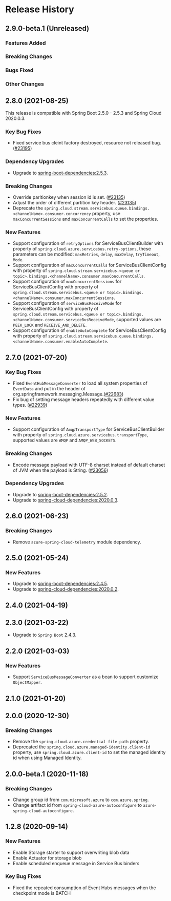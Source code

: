 # Release History

## 2.9.0-beta.1 (Unreleased)

### Features Added

### Breaking Changes

### Bugs Fixed

### Other Changes

## 2.8.0 (2021-08-25)
This release is compatible with Spring Boot 2.5.0 - 2.5.3 and Spring Cloud 2020.0.3.
### Key Bug Fixes
- Fixed service bus cleint factory destroyed, resource not released bug.([#23195](https://github.com/Azure/azure-sdk-for-java/pull/23195))
### Dependency Upgrades
- Upgrade to [spring-boot-dependencies:2.5.3](https://repo.maven.apache.org/maven2/org/springframework/boot/spring-boot-dependencies/2.5.3/spring-boot-dependencies-2.5.3.pom).
### Breaking Changes
- Override paritionkey when session id is set. ([#23135](https://github.com/Azure/azure-sdk-for-java/pull/23135))
- Adjust the order of different partition key header. ([#23135](https://github.com/Azure/azure-sdk-for-java/pull/23135))
- Deprecate the `spring.cloud.stream.servicebus.queue.bindings.<channelName>.consumer.concurrency` property,
  use `maxConcurrentSessions` and `maxConcurrentCalls` to set the properties.
### New Features
- Support configuration of `retryOptions` for ServiceBusClientBuilder with property of `spring.cloud.azure.servicebus.retry-options`, these parameters can be modified: `maxRetries`, `delay`, `maxDelay`, `tryTimeout`, `Mode`.
- Support configuration of `maxConcurrentCalls` for ServiceBusClientConfig with property of `spring.cloud.stream.servicebus.<queue or topic>.bindings.<channelName>.consumer.maxConcurrentCalls`.
- Support configuration of `maxConcurrentSessions` for ServiceBusClientConfig with property of `spring.cloud.stream.servicebus.<queue or topic>.bindings.<channelName>.consumer.maxConcurrentSessions`.
- Support configuration of `serviceBusReceiveMode` for ServiceBusClientConfig with property of `spring.cloud.stream.servicebus.<queue or topic>.bindings.<channelName>.consumer.serviceBusReceiveMode`, supported values are `PEEK_LOCK` and `RECEIVE_AND_DELETE`.
- Support configuration of `enableAutoComplete` for ServiceBusClientConfig with property of `spring.cloud.stream.servicebus.queue.bindings.<channelName>.consumer.enableAutoComplete`.

## 2.7.0 (2021-07-20)
### Key Bug Fixes
- Fixed `EventHubMessageConverter` to load all system properties of `EventData` and put in the header of org.springframework.messaging.Message.([#22683](https://github.com/Azure/azure-sdk-for-java/pull/22683/))
- Fix bug of setting message headers repeatedly with different value types. ([#22939](https://github.com/Azure/azure-sdk-for-java/pull/22939))

### New Features
- Support configuration of `AmqpTransportType` for ServiceBusClientBuilder with property of `spring.cloud.azure.servicebus.transportType`, supported values are `AMQP` and `AMQP_WEB_SOCKETS`.

### Breaking Changes
- Encode message payload with UTF-8 charset instead of default charset of JVM when the payload is String. ([#23056](https://github.com/Azure/azure-sdk-for-java/pull/23056))

### Dependency Upgrades
- Upgrade to [spring-boot-dependencies:2.5.2](https://repo.maven.apache.org/maven2/org/springframework/boot/spring-boot-dependencies/2.5.2/spring-boot-dependencies-2.5.2.pom).
- Upgrade to [spring-cloud-dependencies:2020.0.3](https://repo.maven.apache.org/maven2/org/springframework/cloud/spring-cloud-dependencies/2020.0.3/spring-cloud-dependencies-2020.0.3.pom).

## 2.6.0 (2021-06-23)
### Breaking Changes
- Remove `azure-spring-cloud-telemetry` module dependency.

## 2.5.0 (2021-05-24)
### New Features
- Upgrade to [spring-boot-dependencies:2.4.5](https://repo.maven.apache.org/maven2/org/springframework/boot/spring-boot-dependencies/2.4.5/spring-boot-dependencies-2.4.5.pom).
- Upgrade to [spring-cloud-dependencies:2020.0.2](https://repo.maven.apache.org/maven2/org/springframework/cloud/spring-cloud-dependencies/2020.0.2/spring-cloud-dependencies-2020.0.2.pom).



## 2.4.0 (2021-04-19)


## 2.3.0 (2021-03-22)
- Upgrade to `Spring Boot` [2.4.3](https://github.com/spring-projects/spring-boot/releases/tag/v2.4.3).

## 2.2.0 (2021-03-03)
### New Features
 - Support `ServiceBusMessageConverter` as a bean to support customize `ObjectMapper`.

## 2.1.0 (2021-01-20)


## 2.0.0 (2020-12-30)
### Breaking Changes
- Remove the `spring.cloud.azure.credential-file-path` property.
- Deprecated the `spring.cloud.azure.managed-identity.client-id` property,
  use `spring.cloud.azure.client-id` to set the managed identity id when using Managed Identity.

## 2.0.0-beta.1 (2020-11-18)
### Breaking Changes
- Change group id from `com.microsoft.azure` to `com.azure.spring`.
- Change artifact id from `spring-cloud-azure-autoconfigure` to `azure-spring-cloud-autoconfigure`.

## 1.2.8 (2020-09-14)
### New Features
 - Enable Storage starter to support overwriting blob data
 - Enable Actuator for storage blob
 - Enable scheduled enqueue message in Service Bus binders

### Key Bug Fixes
 - Fixed the repeated consumption of Event Hubs messages when the checkpoint mode is BATCH
